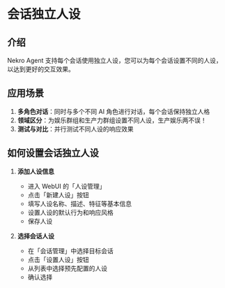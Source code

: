 # 会话独立人设

## 介绍

Nekro Agent 支持每个会话使用独立人设，您可以为每个会话设置不同的人设，以达到更好的交互效果。

## 应用场景

1. **多角色对话**：同时与多个不同 AI 角色进行对话，每个会话保持独立人格
2. **领域区分**：为娱乐群组和生产力群组设置不同人设，生产娱乐两不误！
3. **测试与对比**：并行测试不同人设的响应效果

## 如何设置会话独立人设

1. **添加人设信息**

   - 进入 WebUI 的「人设管理」
   - 点击「新建人设」按钮
   - 填写人设名称、描述、特征等基本信息
   - 设置人设的默认行为和响应风格
   - 保存人设

2. **选择会话人设**

   - 在「会话管理」中选择目标会话
   - 点击「设置人设」按钮
   - 从列表中选择预先配置的人设
   - 确认选择

